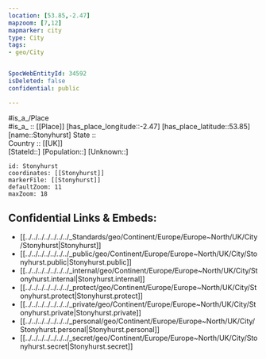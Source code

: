 ```yaml
---
location: [53.85,-2.47] 
mapzoom: [7,12] 
mapmarker: city 
type: City
tags:
- geo/City


SpocWebEntityId: 34592
isDeleted: false
confidential: public

---
```

#is_a_/Place  
#is_a_ :: [[Place]] 
[has_place_longitude::-2.47] 
[has_place_latitude::53.85] 
[name::Stonyhurst] 
State ::  
Country :: [[UK]]  
[StateId::] 
[Population::] 
[Unknown::] 


```leaflet
id: Stonyhurst
coordinates: [[Stonyhurst]] 
markerFile: [[Stonyhurst]] 
defaultZoom: 11 
maxZoom: 18
```


## Confidential Links & Embeds: 
- [[../../../../../../../_Standards/geo/Continent/Europe/Europe~North/UK/City/Stonyhurst|Stonyhurst]] 
- [[../../../../../../../_public/geo/Continent/Europe/Europe~North/UK/City/Stonyhurst.public|Stonyhurst.public]] 
- [[../../../../../../../_internal/geo/Continent/Europe/Europe~North/UK/City/Stonyhurst.internal|Stonyhurst.internal]] 
- [[../../../../../../../_protect/geo/Continent/Europe/Europe~North/UK/City/Stonyhurst.protect|Stonyhurst.protect]] 
- [[../../../../../../../_private/geo/Continent/Europe/Europe~North/UK/City/Stonyhurst.private|Stonyhurst.private]] 
- [[../../../../../../../_personal/geo/Continent/Europe/Europe~North/UK/City/Stonyhurst.personal|Stonyhurst.personal]] 
- [[../../../../../../../_secret/geo/Continent/Europe/Europe~North/UK/City/Stonyhurst.secret|Stonyhurst.secret]] 
